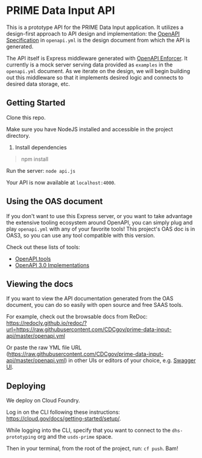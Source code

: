 # PRIME Data Input API

This is a prototype API for the PRIME Data Input application. It utilizes a design-first approach to API design and implementation: the [OpenAPI Specification](https://www.openapis.org/) in `openapi.yml` is the design document from which the API is generated.

The API itself is Express middleware generated with [OpenAPI Enforcer](https://github.com/byu-oit/openapi-enforcer). It currently is a mock server serving data provided as `examples` in the `openapi.yml` document. As we iterate on the design, we will begin building out this middleware so that it implements desired logic and connects to desired data storage, etc.

## Getting Started

Clone this repo.

Make sure you have NodeJS installed and accessible in the project directory.

1. Install dependencies

> npm install

Run the server: `node api.js`

Your API is now available at `localhost:4000`.

## Using the OAS document

If you don't want to use this Express server, or you want to take advantage the extensive tooling ecosystem around OpenAPI, you can simply plug and play `openapi.yml` with any of your favorite tools! This project's OAS doc is in OAS3, so you can use any tool compatible with this version.

Check out these lists of tools:

- [OpenAPI.tools](https://openapi.tools/)
- [OpenAPI 3.0 Implementations](https://github.com/OAI/OpenAPI-Specification/blob/master/IMPLEMENTATIONS.md)

## Viewing the docs

If you want to view the API documentation generated from the OAS document, you can do so easily with open source and free SAAS tools.

For example, check out the browsable docs from ReDoc: https://redocly.github.io/redoc/?url=https://raw.githubusercontent.com/CDCgov/prime-data-input-api/master/openapi.yml

Or paste the raw YML file URL (https://raw.githubusercontent.com/CDCgov/prime-data-input-api/master/openapi.yml) in other UIs or editors of your choice, e.g. [Swagger UI](https://petstore.swagger.io/).

## Deploying

We deploy on Cloud Foundry.

Log in on the CLI following these instructions: https://cloud.gov/docs/getting-started/setup/.

While logging into the CLI, specify that you want to connect to the `dhs-prototyping` org and the `usds-prime` space.

Then in your terminal, from the root of the project, run: `cf push`. Bam!
